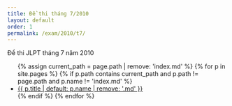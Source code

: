 ```yaml
---
title: Đề thi tháng 7/2010
layout: default
order: 1
permalink: /exam/2010/t7/
---
```


Đề thi JLPT tháng 7 năm 2010

<ul>
{% assign current_path = page.path | remove: 'index.md' %}
{% for p in site.pages %}
  {% if p.path contains current_path and p.path != page.path and p.name != 'index.md' %}
    <li><a href="{{ p.url }}">{{ p.title | default: p.name | remove: '.md' }}</a></li>
  {% endif %}
{% endfor %}
</ul>